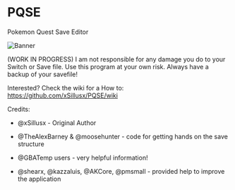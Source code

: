 # PQSE


Pokemon Quest Save Editor

![Banner](https://github.com/xSillusx/PQSE/blob/master/banner.jpg)


(WORK IN PROGRESS)
I am not responsible for any damage you do to your Switch or Save file. Use this program at your own risk.
Always have a backup of your savefile!

Interested? Check the wiki for a How to: https://github.com/xSillusx/PQSE/wiki


Credits:
- @xSillusx - Original Author

- @TheAlexBarney & @moosehunter - code for getting hands on the save structure

- @GBATemp users - very helpful information!

- @shearx, @kazzaluis, @AKCore, @pmsmall - provided help to improve the application


